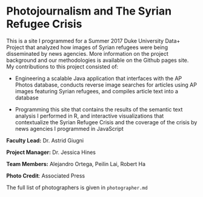 # Photojournalism and The Syrian Refugee Crisis

This is a site I programmed for a Summer 2017 Duke University Data+ Project that analyzed how images of Syrian refugees were being disseminated by news agencies. More information on the project background and our methodologies is available on the Github pages site. My contributions to this project consisted of:

- Engineering a scalable Java application that interfaces with the AP Photos database, conducts reverse image searches for articles using AP images featuring Syrian refugees, and compiles article text into a database

- Programming this site that contains the results of the semantic text analysis I performed in R, and interactive visualizations that contextualize the Syrian Refugee Crisis and the coverage of the crisis by news agencies I programmed in JavaScript

__Faculty Lead:__ Dr. Astrid Giugni

__Project Manager:__ Dr. Jessica Hines

__Team Members:__ Alejandro Ortega, Peilin Lai, Robert Ha

__Photo Credit__: Associated Press

The full list of photographers is given in `photographer.md`
